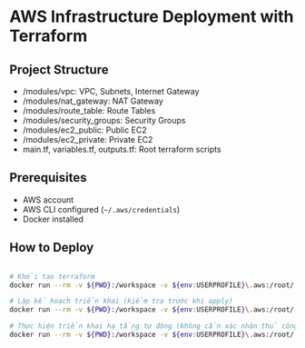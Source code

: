 # AWS Infrastructure Deployment with Terraform

## Project Structure

- /modules/vpc: VPC, Subnets, Internet Gateway
- /modules/nat_gateway: NAT Gateway
- /modules/route_table: Route Tables
- /modules/security_groups: Security Groups
- /modules/ec2_public: Public EC2
- /modules/ec2_private: Private EC2
- main.tf, variables.tf, outputs.tf: Root terraform scripts

## Prerequisites

- AWS account
- AWS CLI configured (`~/.aws/credentials`)
- Docker installed

## How to Deploy

```bash

# Khởi tạo terraform
docker run --rm -v ${PWD}:/workspace -v ${env:USERPROFILE}\.aws:/root/.aws -w /workspace hashicorp/terraform:latest init

# Lập kế hoạch triển khai (kiểm tra trước khi apply)
docker run --rm -v ${PWD}:/workspace -v ${env:USERPROFILE}\.aws:/root/.aws -w /workspace hashicorp/terraform:latest plan

# Thực hiện triển khai hạ tầng tự động (không cần xác nhận thủ công)
docker run --rm -v ${PWD}:/workspace -v ${env:USERPROFILE}\.aws:/root/.aws -w /workspace hashicorp/terraform:latest apply -auto-approve
